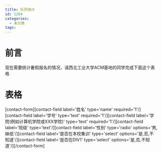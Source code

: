 ```yaml
---
title: 队员统计
id: 1204
categories:
  - 未分类
tags:
---
```


# 前言

现在需要统计暑假报名的情况，请西北工业大学ACM基地的同学完成下面这个表格

# 表格

[contact-form][contact-field label='姓名' type='name' required='1'/][contact-field label='学号' type='text' required='1'/][contact-field label='学院(例如计算机学院或XXX学院)' type='text' required='1'/][contact-field label='班级' type='text'/][contact-field label='性别' type='radio' options='男,妹纸'/][contact-field label='是否在本校集训' type='select' options='是,否,不知道'/][contact-field label='是否在DIV1' type='select' options='是,否,不知道'/][/contact-form]